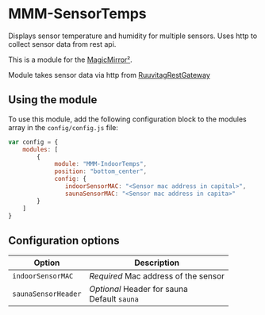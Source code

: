 # MMM-SensorTemps
Displays sensor temperature and humidity for multiple sensors. Uses http to collect sensor data from rest api.

This is a module for the [MagicMirror²](https://github.com/MichMich/MagicMirror/).

Module takes sensor data via http from [RuuvitagRestGateway](https://github.com/sipuli93/RuuvitagRestGateway)

## Using the module

To use this module, add the following configuration block to the modules array in the `config/config.js` file:
```js
var config = {
    modules: [
        {
             module: "MMM-IndoorTemps",
             position: "bottom_center",
             config: {
                indoorSensorMAC: "<Sensor mac address in capital>",
                saunaSensorMAC: "<Sensor mac address in capita>"
        }
    ]
}
```

## Configuration options

| Option           | Description
|----------------- |-----------
| `indoorSensorMAC`        | *Required* Mac address of the sensor
| `saunaSensorHeader`        | *Optional* Header for sauna <br>Default `sauna`

